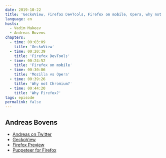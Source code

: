 ```yaml
---
date: 2019-10-22
title: 'GeckoView, Firefox DevTools, Firefox on mobile, Opera, why not Chromium'
language: en
hosts:
  - Vadim Makeev
  - Andreas Bovens
chapters:
  - time: 00:03:09
    title: 'GeckoView'
  - time: 00:20:39
    title: 'Firefox DevTools'
  - time: 00:24:52
    title: 'Firefox on mobile'
  - time: 00:30:06
    title: 'Mozilla vs Opera'
  - time: 00:39:26
    title: 'Why not Chromium?'
  - time: 00:44:20
    title: 'Why Firefox?'
tags: episode
permalink: false
---
```


## Andreas Bovens

- [Andreas on Twitter](https://twitter.com/andreasbovens)
- [GeckoView](https://mozilla.github.io/geckoview/)
- [Firefox Preview](https://play.google.com/store/apps/details?id=org.mozilla.fenix)
- [Puppeteer for Firefox](https://github.com/GoogleChrome/puppeteer/blob/master/experimental/puppeteer-firefox/README.md)
